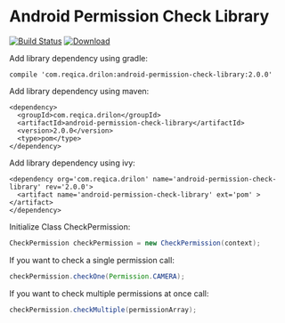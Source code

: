 # Android Permission Check Library

[![Build Status](https://travis-ci.org/drilonreqica/Android-Permission-Check-Library.svg?branch=develop)](https://travis-ci.org/drilonreqica/Android-Permission-Check-Library) [ ![Download](https://api.bintray.com/packages/drilonreqica/maven/android-permission-check-library/images/download.svg) ](https://bintray.com/drilonreqica/maven/android-permission-check-library/_latestVersion)

Add library dependency using gradle:
```golang
compile 'com.reqica.drilon:android-permission-check-library:2.0.0'
```
Add library dependency using maven:
```maven
<dependency>
  <groupId>com.reqica.drilon</groupId>
  <artifactId>android-permission-check-library</artifactId>
  <version>2.0.0</version>
  <type>pom</type>
</dependency>
```
Add library dependency using ivy:
```ivy
<dependency org='com.reqica.drilon' name='android-permission-check-library' rev='2.0.0'>
  <artifact name='android-permission-check-library' ext='pom' ></artifact>
</dependency>
```

Initialize Class CheckPermission:
```java
CheckPermission checkPermission = new CheckPermission(context);
```

If you want to check a single permission call:
```java
checkPermission.checkOne(Permission.CAMERA);
```


If you want to check multiple permissions at once call:
```java
checkPermission.checkMultiple(permissionArray);
```

